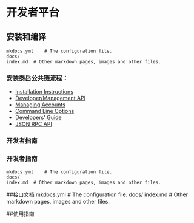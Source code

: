 # 开发者平台
## 安装和编译
    mkdocs.yml    # The configuration file.
    docs/
    index.md  # Other markdown pages, images and other files.
### 安装泰岳公共链流程：

* [Installation Instructions](https://github.com/taiyuechain/taipublicchain/wiki/Building-Truechain)
* [Developer/Management API](https://github.com/taiyuechain/taipublicchain/wiki/Management-API)
* [Managing Accounts](https://github.com/taiyuechain/taipublicchain/wiki/Managing-your-accounts)
* [Command Line Options](https://github.com/taiyuechain/taipublicchain/wiki/Command-Line-Options)
* [Developers' Guide](https://github.com/taiyuechain/taipublicchain/wiki/Developers-Guide)
* [JSON RPC API](https://github.com/taiyuechain/taipublicchain/wiki/RPC-API)
### 开发者指南
### 开发者指南
    mkdocs.yml    # The configuration file.
    docs/
    index.md  # Other markdown pages, images and other files.
##接口文档
    mkdocs.yml    # The configuration file.
    docs/
    index.md  # Other markdown pages, images and other files.

##使用指南

